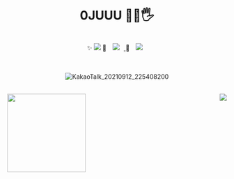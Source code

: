 
<div align="center">
  <h1> 0JUUU 👩‍🚀🖐 </h1> 
<br>
✨  <a href="https://hits.seeyoufarm.com"><img src="https://hits.seeyoufarm.com/api/count/incr/badge.svg?url=https%3A%2F%2Fgithub.com%2F0JUUU&count_bg=%23CDCDCD&title_bg=%23F6F2D9&icon=&icon_color=%23E7E7E7&title=hits&edge_flat=false"/></a>  
 👸  <a href="https://instagram.com/0__jxxu">
    <img 
        src="http://img.shields.io/badge/-Instagram-black?style=flat&logo=Instagram&link=https://instagram.com/0__jxxu/"
        style="height : auto; margin-left : 10px; margin-right : 10px;"/>
</a> 
 📝 <a href="https://0juuu.tistory.com/">
  <img 
        src="https://img.shields.io/badge/-TECH BLOG-lightgreen"
        style="height : auto; margin-left : 10px; margin-right : 10px;"/>
  </a>
  <br>
  <br>
  <br>
  
  ![KakaoTalk_20210912_225408200](https://user-images.githubusercontent.com/61124319/132990367-baf54d77-0085-4113-9d29-f7264cc9e8fa.gif)
</div>
<br>


<img align='left' src="https://github-readme-stats.vercel.app/api?username=0JUUU&show_icons=true&theme=radical" height="180">

<img align='right' src="http://mazassumnida.wtf/api/v2/generate_badge?boj=clleo97">
